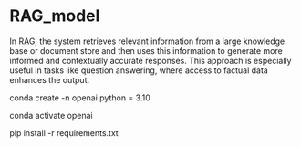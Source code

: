 # RAG_model
In RAG, the system retrieves relevant information from a large knowledge base or document store and then uses this information to generate more informed and contextually accurate responses.  This approach is especially useful in tasks like question answering, where access to factual data enhances the output.




conda create -n openai python = 3.10

conda activate openai

pip install -r requirements.txt